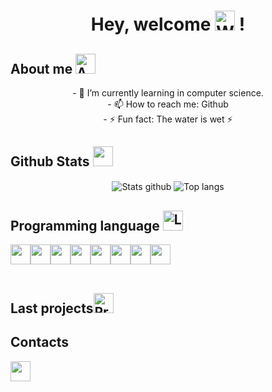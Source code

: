 <body>
  
  <h1 align="center"> Hey, welcome <img src="https://media.giphy.com/media/tVhJw24Gv8FGGlnjDN/giphy.gif" alt="Welcome gif" width="32"> !</h1>
  
  <h2>About me <img src="https://media.giphy.com/media/j5iFnQGNeFO8m7l5VR/giphy.gif" alt="Aboutme gif" width="32"></h2>
  <div align="center">
    <p align="center">
      <!-- - 🔭 I’m currently working on ... -->
      - 🌱 I’m currently learning in computer science.<br>
      <!-- - 👯 I’m looking to collaborate on ... -->
      <!-- - 🤔 I’m looking for help with ... -->
      <!-- - 💬 Ask me about ... -->
      - 📫 How to reach me: Github<br>
      <!-- - 😄 Pronouns: ... -->
      - ⚡ Fun fact: The water is wet ⚡<br>
    </p>
  </div>
  
  <h2>Github Stats <img src="https://media.giphy.com/media/9ram4CnmXzDmI7pLkb/giphy.gif" width="32"></h2> 
  <div align="center">
    <img align="center" alt="Stats github" src="https://github-readme-stats.vercel.app/api?username=lpiut&theme=codeSTACKr"/> 
    <img align="center" alt="Top langs" src="https://github-readme-stats.vercel.app/api/top-langs/?username=lpiut&theme=codeSTACKr"/>
  </div>
  
  <h2>Programming language <img src="https://media.giphy.com/media/YIoRLftPZQCFSQXIzp/giphy.gif" alt="Language gif" width="32"></h2>
  <div align="left">
    <table>
      <tr align="center" alt="Python logo"><img align="center" src="https://media.giphy.com/media/LMt9638dO8dftAjtco/giphy.gif" width="32"/></tr>
      <tr align="center" alt="Lazarus logo"><img align="center" src="https://cutt.ly/2Sl7rGV" width="32"/></tr>
      <tr align="center" alt="MySQL logo"><img align="center" src="https://cutt.ly/eSl51A0" width="32"/></tr>
      <tr align="center" alt="OracleSQL logo"><img align="center" src="https://cutt.ly/ZSl6pVo" width="32"/></tr>
      <tr align="center" alt="MariaDB logo"><img align="center" src="https://cutt.ly/eSzt5X1" width="32"/></tr>
      <tr align="center" alt="C# logo"><img align="center" src="https://cutt.ly/cSl6QlM" width="32"/></tr> 
      <tr align="center" alt="HTML logo"><img align="center" src="https://cutt.ly/iSl6629" width="32"/></tr> 
      <tr align="center" alt="CSS logo"><img align="center" src="https://cutt.ly/tSzwLTZ" width="32"/></tr>
    </table>
  </div>
  
  <h2>Last projects<img src="https://media.giphy.com/media/D0jidt0aW8DD2YZkAB/giphy.gif" alt="Projects gif" width="32"></h2> 
  <div align="center">
    <!--<a href="https://github.com/Virdrox/SQLtoPYSQLITE3"><img align="center" src="https://github-readme-stats.vercel.app/api/pin/?username=Virdrox&repo=SQLtoPYSQLITE3&theme=codeSTACKr"/></a>-->
  </div>
  
  <h2>Contacts</h2>
  <div align="left">
    <a href="https://github.com/Virdrox"><img src="https://media.giphy.com/media/KzJkzjggfGN5Py6nkT/giphy.gif" width="32"></a>
  </div>
  
 </body>
